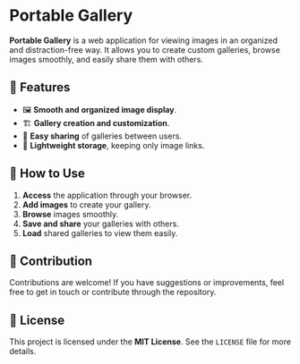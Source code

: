 # Portable Gallery

**Portable Gallery** is a web application for viewing images in an organized and distraction-free way. It allows you to create custom galleries, browse images smoothly, and easily share them with others.

## 📌 Features
- 🖼️ **Smooth and organized image display**.
- 🏗️ **Gallery creation and customization**.
- 🔗 **Easy sharing** of galleries between users.
- 📁 **Lightweight storage**, keeping only image links.

## 🚀 How to Use
1. **Access** the application through your browser.
2. **Add images** to create your gallery.
3. **Browse** images smoothly.
4. **Save and share** your galleries with others.
5. **Load** shared galleries to view them easily.

## 🤝 Contribution
Contributions are welcome! If you have suggestions or improvements, feel free to get in touch or contribute through the repository.

## 📜 License
This project is licensed under the **MIT License**. See the `LICENSE` file for more details.
